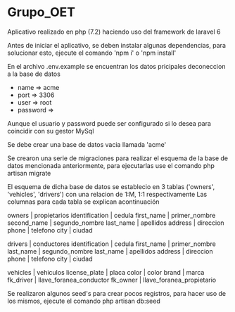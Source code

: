 # Grupo_OET
Aplicativo realizado en php (7.2) haciendo uso del framework de laravel 6

Antes de iniciar el aplicativo, se deben instalar algunas dependencias, para solucionar esto, ejecute el comando
'npm i' o 'npm install'

En el archivo .env.example se encuentran los datos pricipales deconeccion a la base de datos
- name => acme
- port => 3306
- user => root
- password => 

Aunque el usuario y password puede ser configurado si lo desea para coincidir con su gestor MySql

Se debe crear una base de datos vacia llamada 'acme'

Se crearon una serie de migraciones para realizar el esquema de la base de datos mencionada anteriormente, para ejecutarlas use el comando
php artisan migrate

El esquema de dicha base de datos se establecio en 3 tablas ('owners', 'vehicles', 'drivers') con una relacion de 1:M, 1:1 respectivamente
Las columnas para cada tabla se explican acontinuación

owners              | propietarios
    identification  | cedula
    first_name      | primer_nombre
    second_name     | segundo_nombre
    last_name       | apellidos
    address         | direccion
    phone           | telefono
    city            | ciudad

drivers             | conductores
    identification  | cedula
    first_name      | primer_nombre
    last_name       | segundo_nombre
    last_name       | apellidos
    address         | direccion
    phone           | telefono
    city            | ciudad

vehicles            | vehiculos
    license_plate   | placa
    color           | color
    brand           | marca
    fk_driver       | llave_foranea_conductor
    fk_owner        | llave_foranea_propietario

Se realizaron algunos seed's para crear pocos registros, para hacer uso de los mismos, ejecute el comando
php artisan db:seed